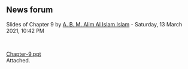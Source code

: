 <h2>News forum</h2><a href="https://moodle.cse.buet.ac.bd/user/view.php?id=34&course=569"></a>
Slides of Chapter 9
by <a href="https://moodle.cse.buet.ac.bd/user/view.php?id=34&course=569">A. B. M. Alim Al Islam Islam</a> - Saturday, 13 March 2021, 10:42 PM


 

<a href="file%5CChapter-9.ppt"></a> <a href="file%5CChapter-9.ppt">Chapter-9.ppt</a><br />
Attached.






